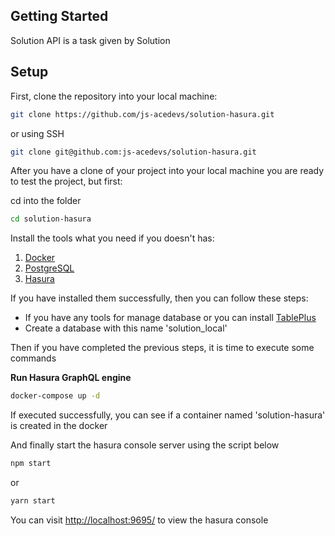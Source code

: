## Getting Started

Solution API is a task given by Solution

## Setup

First, clone the repository into your local machine:

```bash
git clone https://github.com/js-acedevs/solution-hasura.git
```

or using SSH

```bash
git clone git@github.com:js-acedevs/solution-hasura.git
```

After you have a clone of your project into your local machine you are ready to test the project, but first:

cd into the folder

```bash
cd solution-hasura
```

Install the tools what you need if you doesn't has:

1. [Docker](https://docs.docker.com/get-docker/)
1. [PostgreSQL](https://hub.docker.com/_/postgres)
1. [Hasura](https://hasura.io/docs/latest/graphql/core/hasura-cli/install-hasura-cli.html)

If you have installed them successfully, then you can follow these steps:

- If you have any tools for manage database or you can install [TablePlus](https://tableplus.com/)
- Create a database with this name 'solution_local' 

Then if you have completed the previous steps, it is time to execute some commands

**Run Hasura GraphQL engine**
```bash
docker-compose up -d
```
If executed successfully, you can see if a container  named 'solution-hasura' is created in the docker  

And finally start the hasura console server using the script below

```bash
npm start
```
or 

```bash
yarn start 
```

You can visit <a href="http://localhost:9695/">http://localhost:9695/</a> to view the hasura console

